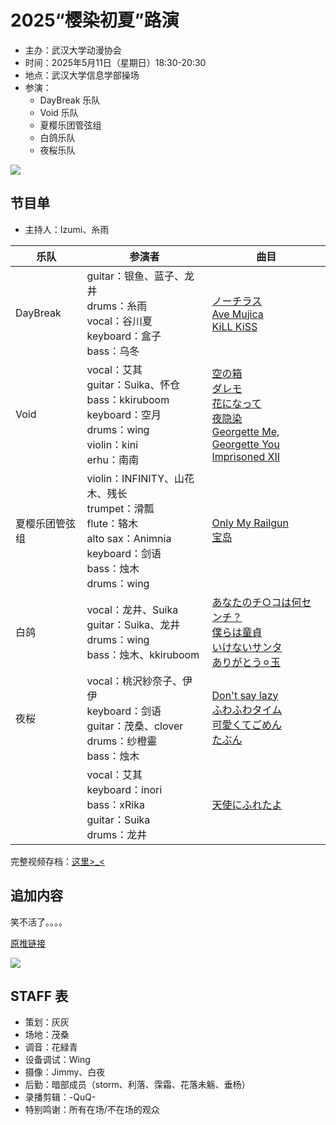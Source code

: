 # 2025“樱染初夏”路演

- 主办：武汉大学动漫协会
- 时间：2025年5月11日（星期日）18:30-20:30
- 地点：武汉大学信息学部操场
- 参演：
  - DayBreak 乐队
  - Void 乐队
  - 夏樱乐团管弦组
  - 白鸽乐队
  - 夜桜乐队

![](/activity/2024/live/cover.png)

## 节目单

- 主持人：Izumi、糸雨

| 乐队           | 参演者                                                                                                                             | 曲目                                                                                                                                     |
| -------------- | ---------------------------------------------------------------------------------------------------------------------------------- | ---------------------------------------------------------------------------------------------------------------------------------------- |
| DayBreak       | guitar：银鱼、蓝子、龙井<br>drums：糸雨<br>vocal：谷川夏<br>keyboard：盒子<br>bass：乌冬                                           | [ノーチラス<br>Ave Mujica<br>KiLL KiSS](https://www.bilibili.com/video/BV1q4EWzoERJ)                                                     |
| Void           | vocal：艾其<br>guitar：Suika、怀仓<br>bass：kkiruboom<br>keyboard：空月<br>drums：wing<br>violin：kini<br>erhu：南南               | [空の箱<br>ダレモ<br>花になって<br>夜隐染<br>Georgette Me, Georgette You<br>Imprisoned XII](https://www.bilibili.com/video/BV18yEWzLEAM) |
| 夏樱乐团管弦组 | violin：INFINITY、山花木、残长<br>trumpet：滑瓢<br>flute：辂木<br>alto sax：Animnia<br>keyboard：剑语<br>bass：烛木<br>drums：wing | [Only My Railgun<br>宝岛](https://www.bilibili.com/video/BV1EQE4zMECa)                                                                   |
| 白鸽           | vocal：龙井、Suika<br>guitar：Suika、龙井<br>drums：wing<br>bass：烛木、kkiruboom                                                  | [あなたのチ○コは何センチ？<br>僕らは童貞<br>いけないサンタ<br>ありがとう⚪︎玉](https://www.bilibili.com/video/BV19KE8zvEWu)                |
| 夜桜           | vocal：桃沢紗奈子、伊伊<br>keyboard：剑语<br>guitar：茂桑、clover<br>drums：纱橙靈<br>bass：烛木                                   | [Don't say lazy<br>ふわふわタイム<br>可愛くてごめん<br>たぶん](https://www.bilibili.com/video/BV1enE4zbEej)                              |
|                | vocal：艾其<br>keyboard：inori<br>bass：xRika<br>guitar：Suika<br>drums：龙井                                                      | [天使にふれたよ](https://www.bilibili.com/video/BV1fvEDzKEAC)                                                                            |

完整视频存档：[这里>_<](https://www.bilibili.com/video/BV1A2EbzJEDY)

## 追加内容

笑不活了。。。。

[原推链接](https://x.com/Adultfamily_da/status/1943649661362852183?t=NX0JKwt4QkHWVrfttaJOMA&s=19)

![](/activity/2024/live/image.png)

## STAFF 表

- 策划：灰灰
- 场地：茂桑
- 调音：花緑青
- 设备调试：Wing
- 摄像：Jimmy、白夜
- 后勤：暗部成员（storm、利落、霂霜、花落未觞、垂杨）
- 录播剪辑：-QuQ-
- 特别鸣谢：所有在场/不在场的观众